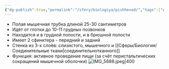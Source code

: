 ```yaml
---
{"dg-publish":true,"permalink":"/sfery/biologiya/pishhevod/","tags":["Анатомия"]}
---
```


- Полая мышечная трубка длиной 25-30 сантиметров
- Идёт от глотки до 10-11 грудных позвонков 
- Находится и в грудной полости, и в брюшной полости
- Имеет 2 сфинктера - передний и задний
- Стенка из 3-х слоёв: слизистого, мышечного и [[Сферы/Биология/Соединительные ткани\|соединительнотканного]]
- Функция: активное проведение пищи (за счёт перистальтических сокращений мышечной оболочки)
![IMG_5688.jpeg|400](/img/user/%D0%90%D1%80%D1%85%D0%B8%D0%B2/%D0%9A%D1%8D%D1%88/IMG_5688.jpeg)